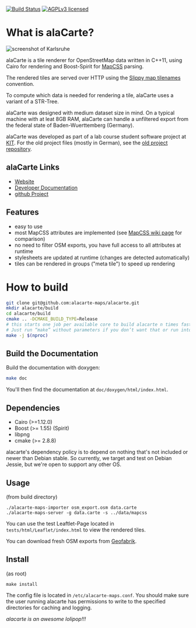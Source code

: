 [![Build Status](https://travis-ci.org/alacarte-maps/alacarte.png?branch=master)](https://travis-ci.org/alacarte-maps/alacarte)
[![AGPLv3 licensed](https://img.shields.io/badge/license-AGPLv3-blue.svg)](./LICENSE)

# What is alaCarte? #

![screenshot of Karlsruhe](https://github.com/alacarte-maps/alacarte/raw/master/screenshot.png "Karlsruhe")

alaCarte is a tile renderer for OpenStreetMap data written in C++11, using Cairo for
rendering and Boost-Spirit for [MapCSS](https://wiki.openstreetmap.org/wiki/MapCSS) parsing.

The rendered tiles are served over HTTP using the [Slippy map tilenames](https://wiki.openstreetmap.org/wiki/Slippy_map_tilenames) convention.

To compute which data is needed for rendering a tile, alaCarte uses a variant of
a STR-Tree.

alaCarte was designed with medium dataset size in mind. On a typical machine with
at leat 8GB RAM, alaCarte can handle a unfiltered export from the federal state
of Baden-Wuerttemberg (Germany).

alaCarte was developed as part of a lab course student software project at [KIT](https://algo2.iti.kit.edu).
For the old project files (mostly in German), see the [old project repository](https://bitbucket.org/TheMarex/alacarte).

## alaCarte Links ##
* [Website](https://alacarte-maps.github.io)
* [Developer Documentation](https://alacarte-maps.github.io/alacarte/)
* [github Project](https://github.com/alacarte-maps/alacarte)


## Features ##

* easy to use
* most MapCSS attributes are implemented (see [MapCSS wiki page](https://wiki.openstreetmap.org/wiki/MapCSS/0.2#Vocabulary) for comparison)
* no need to filter OSM exports, you have full access to all attributes at runtime
* stylesheets are updated at runtime (changes are detected automatically)
* tiles can be rendered in groups ("meta tile") to speed up rendering

# How to build #

```bash
git clone git@github.com:alacarte-maps/alacarte.git
mkdir alacarte/build
cd alacarte/build
cmake .. -DCMAKE_BUILD_TYPE=Release
# this starts one job per available core to build alacarte n times faster.
# Just run “make” without parameters if you don’t want that or run into problems.
make -j $(nproc)
```

## Build the Documentation #
Build the documentation with doxygen:

```bash
make doc
```

You'll then find the documentation at `doc/doxygen/html/index.html`.


## Dependencies ##
* Cairo (>=1.12.0)
* Boost (>= 1.55) (Spirit)
* libpng
* cmake (>= 2.8.8)

alacarte's dependency policy is to depend on nothing that's not included or newer than Debian stable.
So currently, we target and test on Debian Jessie, but we're open to support any other OS.

## Usage ##

(from build directory)

	./alacarte-maps-importer osm_export.osm data.carte
	./alacarte-maps-server -g data.carte -s ../data/mapcss

You can use the test Leaftlet-Page located in `tests/html/Leaflet/index.html`
to view the rendered tiles.

You can download fresh OSM exports from [Geofabrik](http://download.geofabrik.de/).

## Install ##

(as root)

	make install

The config file is located in `/etc/alacarte-maps.conf`. You should make sure the user
running alacarte has permissions to write to the specified directories for caching
and logging.


*alacarte is an awesome lolipop!!!*
